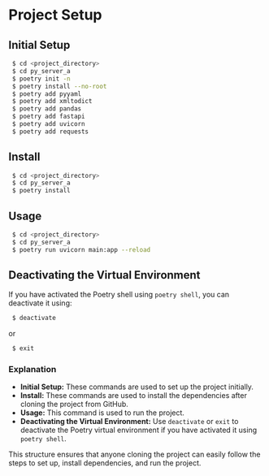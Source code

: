 # Project Setup

## Initial Setup
```bash
 $ cd <project_directory>
 $ cd py_server_a
 $ poetry init -n
 $ poetry install --no-root
 $ poetry add pyyaml
 $ poetry add xmltodict
 $ poetry add pandas
 $ poetry add fastapi
 $ poetry add uvicorn
 $ poetry add requests
```

## Install
```bash
 $ cd <project_directory>
 $ cd py_server_a
 $ poetry install
```

## Usage
```bash
 $ cd <project_directory>
 $ cd py_server_a
 $ poetry run uvicorn main:app --reload
```

## Deactivating the Virtual Environment
If you have activated the Poetry shell using `poetry shell`, you can deactivate it using:
```bash
 $ deactivate
```
or
```bash
 $ exit
```

### Explanation

- **Initial Setup:** These commands are used to set up the project initially.
- **Install:** These commands are used to install the dependencies after cloning the project from GitHub.
- **Usage:** This command is used to run the project.
- **Deactivating the Virtual Environment:** Use `deactivate` or `exit` to deactivate the Poetry virtual environment if you have activated it using `poetry shell`.

This structure ensures that anyone cloning the project can easily follow the steps to set up, install dependencies, and run the project.
